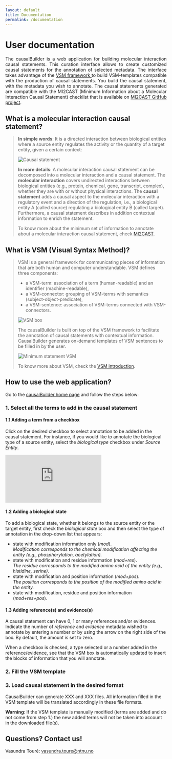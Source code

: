 ```yaml
---
layout: default
title: Documentation
permalink: /documentation
---
```


# User documentation

<div style="text-align: justify">The causalBuilder is a web application for building molecular interaction causal statements. This curation interface allows to create customized causal statements for the annotation of selected metadata. The interface takes advantage of the <a href="https://github.com/vsmjs/"> VSM framework </a> to build VSM-templates compatible with the production of causal statements. You build the causal statement, with the metadata you wish to annotate. The causal statements generated are compatible with the MI2CAST (Minimum Information about a Molecular Interaction Causal Statement) checklist that is available on <a href="https://github.com/vtoure/MI2CAST">MI2CAST GitHub project</a>.
</div>

## What is a molecular interaction causal statement?
> __In simple words__: It is a directed interaction between biological entities where a source entity regulates the activity or the quantity of a target entity, given a certain context:
>
> ![Causal statement](https://github.com/vtoure/causalBuilder/raw/master/images/causal_statement.png "Description of a causal statement.")
>
> __In more details__: A molecular interaction causal statement can be decomposed into a molecular interaction and a causal statement. The __molecular interaction__ covers undirected interactions between biological entities (e.g., protein, chemical, gene, transcript, complex), whether they are with or without physical interactions. The __causal statement__ adds a causal aspect to the molecular interaction with a regulatory event and a direction of the regulation, i.e., a biological entity A (called source) regulating a biological entity B (called target). Furthermore, a causal statement describes in addition contextual information to enrich the statement.
>
> To know more about the minimum set of information to annotate about a molecular interaction causal statement, check [MI2CAST](https://github.com/vtoure/MI2CAST).

## What is VSM (Visual Syntax Method)?
> VSM is a general framework for communicating pieces of information that are both human and computer understandable. VSM defines three components:
> * a VSM-term: association of a term (human-readable) and an identifier (machine-readable),
> * a VSM-connector: grouping of VSM-terms with semantics (subject-object-predicate),
> * a VSM-sentence: association of VSM-terms connected with VSM-connectors.
>
> ![VSM box](https://github.com/vtoure/causalBuilder/raw/master/images/VSM.png "Example of a VSM-sentence with VSM-terms, VSM-connectors.")
>
> The causalBuilder is built on top of the VSM framework to facilitate the annotation of causal statements with contextual information. CausalBuilder generates on-demand templates of VSM sentences to be filled in by the user.
>
> ![Minimum statement VSM](https://github.com/vtoure/causalBuilder/raw/master/images/minimum_statement_VSM.png)
>
> To know more about VSM, check the [VSM introduction](http://scicura.org/vsm/intro.html).


## How to use the web application?
Go to the [causalBuilder home page](https://vtoure.github.io/causalBuilder) and follow the steps below:

### 1. Select all the terms to add in the causal statement

#### 1.1 Adding a term from a checkbox
Click on the desired checkbox to select annotation to be added in the causal statement. For instance, if you would like to annotate the biological type of a source entity, select the *biological type* checkbox under *Source Entity*.

![Checkbox](https://github.com/vtoure/causalBuilder/raw/master/images/checkbox.pdf "The Biological type of source entity checkbox is checked.")


#### 1.2 Adding a biological state
To add a biological state, whether it belongs to the source entity or the target entity, first check the *biological state* box and then select the type of annotation in the drop-down list that appears: 
* state with modification information only (*mod*).  
*Modification corresponds to the chemical modification affecting the entity (e.g., phosphorylation, acetylation).*
* state with modification and residue information (*mod+res*).  
*The residue corresponds to the modified amino acid of the entity (e.g., histidine, serine).*
* state with modification and position information (*mod+pos*).  
*The position corresponds to the position of the modified amino acid in the entity.*
* state with modification, residue and position information (*mod+res+pos*).

#### 1.3 Adding reference(s) and evidence(s)
A causal statement can have 0, 1 or many references and/or evidences. Indicate the number of *reference* and *evidence* metadata wished to annotate by entering a number or by using the arrow on the right side of the box. By default, the amount is set to zero.  


When a checkbox is checked, a type selected or a number added in the reference/evidence, see that the VSM box is automatically updated to insert the blocks of information that you will annotate.

### 2. Fill the VSM template


### 3. Load causal statement in the desired format
CausalBuilder can generate XXX and XXX files. All information filled in the VSM template will be translated accordingly in these file formats.

__Warning__: If the VSM template is manually modified (terms are added and do not come from step 1.) the new added terms will not be taken into account in the downloaded file(s).


## Questions? Contact us!
Vasundra Touré: <vasundra.toure@ntnu.no>


